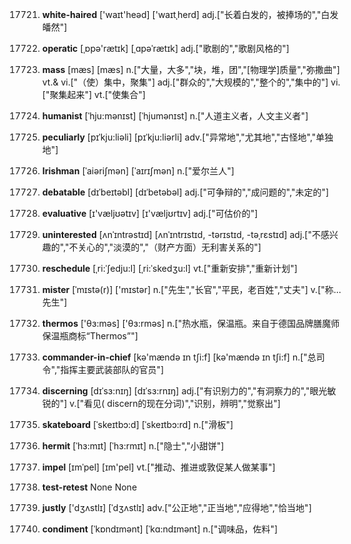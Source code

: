 17721. **white-haired**
['waɪt'heəd]  ['waɪtˌherd]
adj.["长着白发的，被捧场的","白发皤然"]  

17722. **operatic**
[ˌɒpə'rætɪk]  [ˌɑpəˈrætɪk]
adj.["歌剧的","歌剧风格的"]  

17723. **mass**
[mæs]  [mæs]
n.["大量，大多","块，堆，团","[物理学]质量","弥撒曲"]  vt.& vi.["（使）集中，聚集"]  adj.["群众的","大规模的","整个的","集中的"]  vi.["聚集起来"]  vt.["使集合"]  

17724. **humanist**
[ˈhju:mənɪst]  [ˈhjumənɪst]
n.["人道主义者，人文主义者"]  

17725. **peculiarly**
[pɪˈkju:liəli]  [pɪˈkju:liərli]
adv.["异常地","尤其地","古怪地","单独地"]  

17726. **Irishman**
[ˈaiəriʃmən]  [ˈaɪrɪʃmən]
n.["爱尔兰人"]  

17727. **debatable**
[dɪˈbeɪtəbl]  [dɪˈbetəbəl]
adj.["可争辩的","成问题的","未定的"]  

17728. **evaluative**
[ɪ'væljʊətɪv]  [ɪ'væljʊrtɪv]
adj.["可估价的"]  

17729. **uninterested**
[ʌnˈɪntrəstɪd]  [ʌnˈɪntrɪstɪd, -tərɪstɪd, -təˌrɛstɪd]
adj.["不感兴趣的","不关心的","淡漠的","（财产方面）无利害关系的"]  

17730. **reschedule**
[ˌri:ˈʃedju:l]  [ˌri:ˈskedʒu:l]
vt.["重新安排","重新计划"]  

17731. **mister**
[ˈmɪstə(r)]  ['mɪstər]
n.["先生","长官","平民，老百姓","丈夫"]  v.["称…先生"]  

17732. **thermos**
['θɜ:məs]  ['θɜ:rməs]
n.["热水瓶，保温瓶。来自于德国品牌膳魔师保温瓶商标“Thermos”"]  

17733. **commander-in-chief**
[kə'mændə ɪn tʃi:f]  [kə'mændə ɪn tʃi:f]
n.["总司令","指挥主要武装部队的官员"]  

17734. **discerning**
[dɪˈsɜ:nɪŋ]  [dɪˈsɜ:rnɪŋ]
adj.["有识别力的","有洞察力的","眼光敏锐的"]  v.["看见( discern的现在分词)","识别，辨明","觉察出"]  

17735. **skateboard**
[ˈskeɪtbɔ:d]  [ˈskeɪtbɔ:rd]
n.["滑板"]  

17736. **hermit**
[ˈhɜ:mɪt]  [ˈhɜ:rmɪt]
n.["隐士","小甜饼"]  

17737. **impel**
[ɪmˈpel]  [ɪm'pel]
vt.["推动、推进或敦促某人做某事"]  

17738. **test-retest**
None
None

17739. **justly**
['dʒʌstlɪ]  [ˈdʒʌstlɪ]
adv.["公正地","正当地","应得地","恰当地"]  

17740. **condiment**
[ˈkɒndɪmənt]  [ˈkɑ:ndɪmənt]
n.["调味品，佐料"]  


